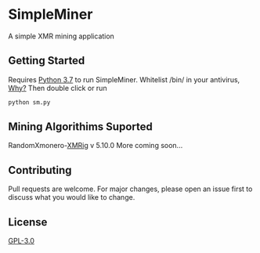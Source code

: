 # SimpleMiner

A simple XMR mining application

## Getting Started

Requires [Python 3.7](https://www.python.org/downloads/release/python-2717/) to run SimpleMiner. Whitelist /bin/ in your antivirus, [Why?](https://coinguides.org/miner-detected-virus/) Then double click or run

```bash
python sm.py
```
## Mining Algorithims Suported
RandomXmonero-[XMRig](https://github.com/xmrig/xmrig) v 5.10.0
More coming soon...



## Contributing
Pull requests are welcome. For major changes, please open an issue first to discuss what you would like to change.



## License
[GPL-3.0](https://choosealicense.com/licenses/gpl-3.0)
